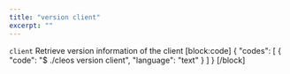```yaml
---
title: "version client"
excerpt: ""
---
```

`client` Retrieve version information of the client
[block:code]
{
  "codes": [
    {
      "code": "$ ./cleos version client",
      "language": "text"
    }
  ]
}
[/block]